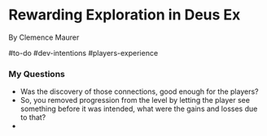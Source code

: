# Rewarding Exploration in Deus Ex

By Clemence Maurer

#to-do #dev-intentions #players-experience 

### My Questions
- Was the discovery of those connections, good enough for the players?
- So, you removed progression from the level by letting the player see something before it was intended, what were the gains and losses due to that?
- 